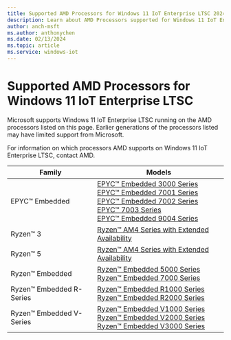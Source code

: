 ```yaml
---
title: Supported AMD Processors for Windows 11 IoT Enterprise LTSC 2024
description: Learn about AMD Processors supported for Windows 11 IoT Enterprise LTSC 2024
author: anch-msft
ms.author: anthonychen
ms.date: 02/13/2024
ms.topic: article
ms.service: windows-iot
---
```


# Supported AMD Processors for Windows 11 IoT Enterprise LTSC

Microsoft supports Windows 11 IoT Enterprise LTSC running on the AMD processors listed on this page. Earlier generations of the processors listed may have limited support from Microsoft. 

For information on which processors AMD supports on Windows 11 IoT Enterprise LTSC, contact AMD.

| Family | Models |
|---|---|
|EPYC&trade; Embedded |[EPYC&trade; Embedded 3000 Series](https://www.amd.com/en/products/embedded-epyc-3000-series)<br/> [EPYC&trade; Embedded 7001 Series](https://www.amd.com/en/processors/embedded-epyc-7001-series)<br/> [EPYC&trade; Embedded 7002 Series](https://www.amd.com/en/processors/embedded-epyc-7002-series)<br/> [EPYC&trade; 7003 Series](https://www.amd.com/en/processors/epyc-7003-series)<br/> [EPYC&trade; Embedded 9004 Series](https://www.amd.com/en/processors/embedded-epyc-9004-series)|
|Ryzen&trade; 3  |[Ryzen&trade; AM4 Series with Extended Availability](https://www.amd.com/en/products/embedded-ryzen-extended-availability)|
|Ryzen&trade; 5  |[Ryzen&trade; AM4 Series with Extended Availability](https://www.amd.com/en/products/embedded-ryzen-extended-availability)|
|Ryzen&trade; Embedded |[Ryzen&trade; Embedded 5000 Series](https://www.amd.com/en/products/ryzen-embedded-5000-series)<br/> [Ryzen&trade; Embedded 7000 Series](https://www.amd.com/en/products/ryzen-embedded-7000-series)|
|Ryzen&trade; Embedded R-Series |[Ryzen&trade; Embedded R1000 Series](https://www.amd.com/en/products/embedded-ryzen-r1000-series)<br/> [Ryzen&trade; Embedded R2000 Series](https://www.amd.com/en/products/ryzen-embedded-r2000-series)|
|Ryzen&trade; Embedded V-Series |[Ryzen&trade; Embedded V1000 Series](https://www.amd.com/en/products/embedded-ryzen-v1000-series)<br/> [Ryzen&trade; Embedded V2000 Series](https://www.amd.com/en/processors/embedded-ryzen-v2000-series)<br/> [Ryzen&trade; Embedded V3000 Series](https://www.amd.com/en/products/ryzen-embedded-v3000-series)|